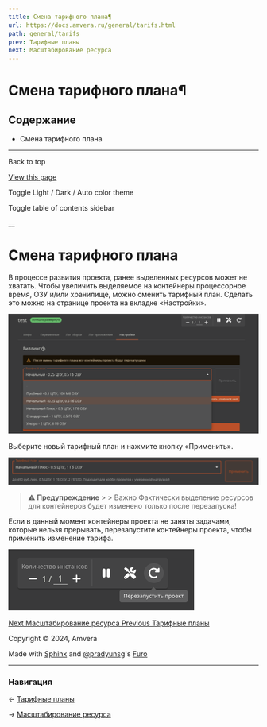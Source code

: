 ```yaml
---
title: Смена тарифного плана¶
url: https://docs.amvera.ru/general/tarifs.html
path: general/tarifs
prev: Тарифные планы
next: Масштабирование ресурса
---
```


# Смена тарифного плана¶

## Содержание

- Смена тарифного плана

---

Back to top

[ View this page ](<../_sources/general/tarifs.md.txt> "View this page")

Toggle Light / Dark / Auto color theme

Toggle table of contents sidebar

__

# Смена тарифного плана

В процессе развития проекта, ранее выделенных ресурсов может не хватать. Чтобы увеличить выделяемое на контейнеры процессорное время, ОЗУ и/или хранилище, можно сменить тарифный план. Сделать это можно на странице проекта на вкладке «Настройки».

![tarifs](images/tarifs.png)

Выберите новый тарифный план и нажмите кнопку «Применить».

![selected_tariff](images/selected_tariff.png)

> **⚠️ Предупреждение** > > Важно Фактически выделение ресурсов для контейнеров будет изменено только после перезапуска! 

Если в данный момент контейнеры проекта не заняты задачами, которые нельзя прерывать, перезапустите контейнеры проекта, чтобы применить изменение тарифа.

![restart](images/restart.png)

[ Next Масштабирование ресурса ](<scaling.html>) [ Previous Тарифные планы ](<price.html>)

Copyright © 2024, Amvera 

Made with [Sphinx](<https://www.sphinx-doc.org/>) and [@pradyunsg](<https://pradyunsg.me>)'s [Furo](<https://github.com/pradyunsg/furo>)


---

### Навигация

← [Тарифные планы](price.md)

→ [Масштабирование ресурса](scaling.md)
